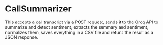 # CallSummarizer

This accepts a call transcript via a POST request, sends it to the Groq API to summarize and detect sentiment, extracts the summary and aentiment, normalizes them, saves everything in a CSV file and retuns the result as a JSON response.
